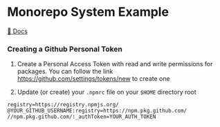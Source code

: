 # Monorepo System Example

[📘 Docs](https://felipegangrel.github.io/monorepo-system)

### Creating a Github Personal Token

1. Create a Personal Access Token with read and write permissions for packages.
   You can follow the link https://github.com/settings/tokens/new to create one

1. Update (or create) your `.npmrc` file on your `$HOME` directory root

```
registry=https://registry.npmjs.org/
@YOUR_GITHUB_USERNAME:registry=https://npm.pkg.github.com/
//npm.pkg.github.com/:_authToken=YOUR_AUTH_TOKEN
```

